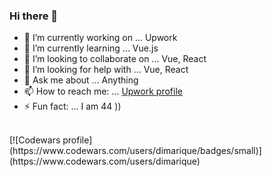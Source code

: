 ### Hi there 👋


- 🔭 I’m currently working on ... Upwork
- 🌱 I’m currently learning ... Vue.js
- 👯 I’m looking to collaborate on ... Vue, React
- 🤔 I’m looking for help with ... Vue, React
- 💬 Ask me about ... Anything
- 📫 How to reach me: ... [Upwork profile](https://www.upwork.com/freelancers/~0173af492a5f80110a)
- ⚡ Fun fact: ... I am 44 ))
<br>
[![Codewars profile](https://www.codewars.com/users/dimarique/badges/small)](https://www.codewars.com/users/dimarique)
